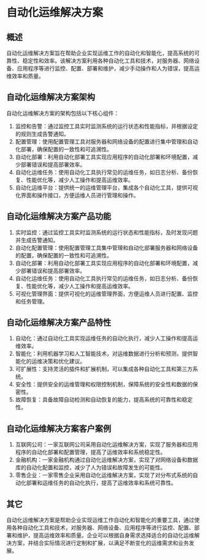 # 自动化运维解决方案

## 概述

自动化运维解决方案旨在帮助企业实现运维工作的自动化和智能化，提高系统的可靠性、稳定性和效率。该解决方案利用各种自动化工具和技术，对服务器、网络设备、应用程序等进行监控、配置、部署和维护，减少手动操作和人为错误，提高运维效率和质量。

## 自动化运维解决方案架构

自动化运维解决方案的架构包括以下核心组件：

1. 监控和告警：通过监控工具实时监测系统的运行状态和性能指标，并根据设定的规则生成告警通知。
2. 配置管理：使用配置管理工具对服务器和网络设备的配置进行集中管理和自动化部署，确保配置的一致性和可追溯性。
3. 自动化部署：利用自动化部署工具实现应用程序的自动化部署和环境配置，减少部署错误和提高部署效率。
4. 自动化运维任务：使用自动化工具执行常见的运维任务，如日志分析、备份恢复、性能优化等，减少人工操作和提高运维效率。
5. 自动化运维平台：提供统一的运维管理平台，集成各个自动化工具，提供可视化界面和操作接口，方便运维人员进行管理和操作。

## 自动化运维解决方案产品功能

1. 实时监控：通过监控工具实时监测系统的运行状态和性能指标，及时发现问题并生成告警通知。
2. 自动化配置管理：使用配置管理工具集中管理和自动化部署服务器和网络设备的配置，确保配置的一致性和可追溯性。
3. 自动化部署：利用自动化部署工具实现应用程序的自动化部署和环境配置，减少部署错误和提高部署效率。
4. 自动化运维任务：使用自动化工具执行常见的运维任务，如日志分析、备份恢复、性能优化等，减少人工操作和提高运维效率。
5. 可视化管理界面：提供可视化的运维管理界面，方便运维人员进行配置、监控和任务管理。

## 自动化运维解决方案产品特性

1. 自动化：通过自动化工具实现运维任务的自动化执行，减少人工操作和提高运维效率。
2. 智能化：利用机器学习和人工智能技术，对运维数据进行分析和预测，提供智能化的运维决策和优化建议。
3. 可扩展性：支持灵活的插件和扩展机制，可以集成各种自动化工具和第三方系统。
4. 安全性：提供安全的运维管理和权限控制机制，保障系统的安全性和数据的保密性。
5. 故障恢复：具备故障自动检测和自动恢复的能力，提高系统的可靠性和稳定性。

## 自动化运维解决方案客户案例

1. 互联网公司：一家互联网公司采用自动化运维解决方案，实现了服务器和应用程序的自动化部署和配置管理，提高了运维效率和系统稳定性。
2. 金融机构：一家金融机构通过自动化运维解决方案，实现了对网络设备和数据库的自动化配置和监控，减少了人为错误和故障发生的可能性。
3. 零售企业：一家零售企业采用自动化运维解决方案，实现了对分布式系统的自动化部署和运维任务的自动化执行，提高了运维效率和系统可靠性。

## 其它

自动化运维解决方案是帮助企业实现运维工作自动化和智能化的重要工具，通过使用各种自动化工具和技术，对服务器、网络设备、应用程序等进行监控、配置、部署和维护，提高运维效率和质量。企业可以根据自身需求选择适合的自动化运维解决方案，并结合实际情况进行定制和扩展，以满足不断变化的运维需求和业务发展。